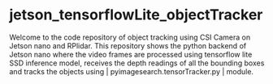 # jetson_tensorflowLite_objectTracker

Welcome to the code repository of object tracking using CSI Camera on Jetson nano and RPlidar. This repository 
shows the python backend of Jetson nano where the video frames are processed using tensorflow lite SSD inference
model, receives the depth readings of all the bounding boxes and tracks the objects using | pyimagesearch.tensorTracker.py | 
module. 

